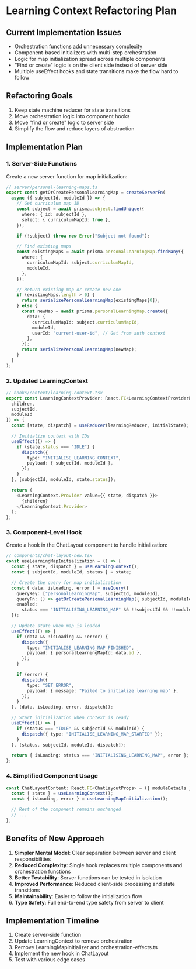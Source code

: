 # Learning Context Refactoring Plan

## Current Implementation Issues

- Orchestration functions add unnecessary complexity
- Component-based initializers with multi-step orchestration
- Logic for map initialization spread across multiple components
- "Find or create" logic is on the client side instead of server side
- Multiple useEffect hooks and state transitions make the flow hard to follow

## Refactoring Goals

1. Keep state machine reducer for state transitions
2. Move orchestration logic into component hooks
3. Move "find or create" logic to server side
4. Simplify the flow and reduce layers of abstraction

## Implementation Plan

### 1. Server-Side Functions

Create a new server function for map initialization:

```typescript
// server/personal-learning-maps.ts
export const getOrCreatePersonalLearningMap = createServerFn(
  async ({ subjectId, moduleId }) => {
    // Get curriculum map ID
    const subject = await prisma.subject.findUnique({
      where: { id: subjectId },
      select: { curriculumMapId: true },
    });

    if (!subject) throw new Error("Subject not found");

    // Find existing maps
    const existingMaps = await prisma.personalLearningMap.findMany({
      where: {
        curriculumMapId: subject.curriculumMapId,
        moduleId,
      },
    });

    // Return existing map or create new one
    if (existingMaps.length > 0) {
      return serializePersonalLearningMap(existingMaps[0]);
    } else {
      const newMap = await prisma.personalLearningMap.create({
        data: {
          curriculumMapId: subject.curriculumMapId,
          moduleId,
          userId: "current-user-id", // Get from auth context
        },
      });
      return serializePersonalLearningMap(newMap);
    }
  }
);
```

### 2. Updated LearningContext

```typescript
// hooks/context/learning-context.tsx
export const LearningContextProvider: React.FC<LearningContextProviderProps> = ({
  children,
  subjectId,
  moduleId
}) => {
  const [state, dispatch] = useReducer(learningReducer, initialState);

  // Initialize context with IDs
  useEffect(() => {
    if (state.status === "IDLE") {
      dispatch({
        type: "INITIALISE_LEARNING_CONTEXT",
        payload: { subjectId, moduleId },
      });
    }
  }, [subjectId, moduleId, state.status]);

  return (
    <LearningContext.Provider value={{ state, dispatch }}>
      {children}
    </LearningContext.Provider>
  );
};
```

### 3. Component-Level Hook

Create a hook in the ChatLayout component to handle initialization:

```typescript
// components/chat-layout-new.tsx
const useLearningMapInitialization = () => {
  const { state, dispatch } = useLearningContext();
  const { subjectId, moduleId, status } = state;

  // Create the query for map initialization
  const { data, isLoading, error } = useQuery({
    queryKey: ["personalLearningMap", subjectId, moduleId],
    queryFn: () => getOrCreatePersonalLearningMap({ subjectId, moduleId }),
    enabled:
      status === "INITIALISING_LEARNING_MAP" && !!subjectId && !!moduleId,
  });

  // Update state when map is loaded
  useEffect(() => {
    if (data && !isLoading && !error) {
      dispatch({
        type: "INITIALISE_LEARNING_MAP_FINISHED",
        payload: { personalLearningMapId: data.id },
      });
    }

    if (error) {
      dispatch({
        type: "SET_ERROR",
        payload: { message: "Failed to initialize learning map" },
      });
    }
  }, [data, isLoading, error, dispatch]);

  // Start initialization when context is ready
  useEffect(() => {
    if (status === "IDLE" && subjectId && moduleId) {
      dispatch({ type: "INITIALISE_LEARNING_MAP_STARTED" });
    }
  }, [status, subjectId, moduleId, dispatch]);

  return { isLoading: status === "INITIALISING_LEARNING_MAP", error };
};
```

### 4. Simplified Component Usage

```typescript
const ChatLayoutContent: React.FC<ChatLayoutProps> = ({ moduleDetails }) => {
  const { state } = useLearningContext();
  const { isLoading, error } = useLearningMapInitialization();

  // Rest of the component remains unchanged
  // ...
};
```

## Benefits of New Approach

1. **Simpler Mental Model**: Clear separation between server and client responsibilities
2. **Reduced Complexity**: Single hook replaces multiple components and orchestration functions
3. **Better Testability**: Server functions can be tested in isolation
4. **Improved Performance**: Reduced client-side processing and state transitions
5. **Maintainability**: Easier to follow the initialization flow
6. **Type Safety**: Full end-to-end type safety from server to client

## Implementation Timeline

1. Create server-side function
2. Update LearningContext to remove orchestration
3. Remove LearningMapInitializer and orchestration-effects.ts
4. Implement the new hook in ChatLayout
5. Test with various edge cases
